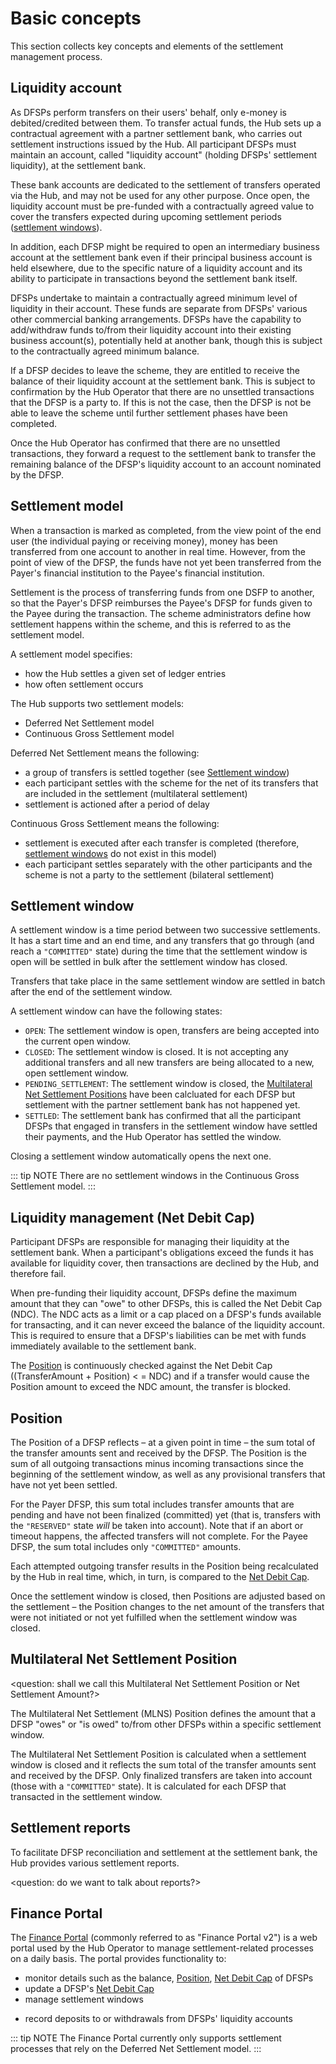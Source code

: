# Basic concepts

This section collects key concepts and elements of the settlement management process.

## Liquidity account

As DFSPs perform transfers on their users' behalf, only e-money is debited/credited between them. To transfer actual funds, the Hub sets up a contractual agreement with a partner settlement bank, who carries out settlement instructions issued by the Hub. All participant DFSPs must maintain an account, called "liquidity account" (holding DFSPs' settlement liquidity), at the settlement bank. 

These bank accounts are dedicated to the settlement of transfers operated via the Hub, and may not be used for any other purpose. Once open, the liquidity account must be pre-funded with a contractually agreed value to cover the transfers expected during upcoming settlement periods ([settlement windows](#settlement-window)). 

In addition, each DFSP might be required to open an intermediary business account at the settlement bank even if their principal business account is held elsewhere, due to the specific nature of a liquidity account and its ability to participate in transactions beyond the settlement bank itself.

DFSPs undertake to maintain a contractually agreed minimum level of liquidity in their account. These funds are separate from DFSPs' various other commercial banking arrangements. DFSPs have the capability to add/withdraw funds to/from their liquidity account into their existing business account(s), potentially held at another bank, though this is subject to the contractually agreed minimum balance.

If a DFSP decides to leave the scheme, they are entitled to receive the balance of their liquidity account at the settlement bank. This is subject to confirmation by the Hub Operator that there are no unsettled transactions that the DFSP is a party to. If this is not the case, then the DFSP is not be able to leave the scheme until further settlement phases have been completed.

Once the Hub Operator has confirmed that there are no unsettled transactions, they forward a request to the settlement bank to transfer the remaining balance of the DFSP's liquidity account to an account nominated by the DFSP.

## Settlement model

When a transaction is marked as completed, from the view point of the end user (the individual paying or receiving money), money has been transferred from one account to another in real time. However, from the point of view of the DFSP, the funds have not yet been transferred from the Payer's financial institution to the Payee's financial institution.

Settlement is the process of transferring funds from one DSFP to another, so that the Payer's DFSP reimburses the Payee's DFSP for funds given to the Payee during the transaction. The scheme administrators define how settlement happens within the scheme, and this is referred to as the settlement model.

A settlement model specifies: 

* how the Hub settles a given set of ledger entries 
* how often settlement occurs

The Hub supports two settlement models:

* Deferred Net Settlement model
* Continuous Gross Settlement model

Deferred Net Settlement means the following:
    
* a group of transfers is settled together (see [Settlement window](#settlement-window))
* each participant settles with the scheme for the net of its transfers that are included in the settlement (multilateral settlement)
* settlement is actioned after a period of delay

Continuous Gross Settlement means the following:

* settlement is executed after each transfer is completed (therefore, [settlement windows](#settlement-window) do not exist in this model)
* each participant settles separately with the other participants and the scheme is not a party to the settlement (bilateral settlement)

## Settlement window

A settlement window is a time period between two successive settlements. It has a start time and an end time, and any transfers that go through (and reach a `"COMMITTED"` state) during the time that the settlement window is open will be settled in bulk after the settlement window has closed.

Transfers that take place in the same settlement window are settled in batch after the end of the settlement window.

A settlement window can have the following states:

* `OPEN`: The settlement window is open, transfers are being accepted into the current open window.
* `CLOSED`: The settlement window is closed. It is not accepting any additional transfers and all new transfers are being allocated to a new, open settlement window.
* `PENDING_SETTLEMENT`: The settlement window is closed, the [Multilateral Net Settlement Positions](#multilateral-net-settlement-position) have been calcluated for each DFSP but settlement with the partner settlement bank has not happened yet. 
* `SETTLED`: The settlement bank has confirmed that all the participant DFSPs that engaged in transfers in the settlement window have settled their payments, and the Hub Operator has settled the window.

Closing a settlement window automatically opens the next one.

::: tip NOTE
There are no settlement windows in the Continuous Gross Settlement model.
:::

## Liquidity management (Net Debit Cap)

Participant DFSPs are responsible for managing their liquidity at the settlement bank. When a participant's obligations exceed the funds it has available for liquidity cover, then transactions are declined by the Hub, and therefore fail.

When pre-funding their liquidity account, DFSPs define the maximum amount that they can "owe" to other DFSPs, this is called the Net Debit Cap (NDC). The NDC acts as a limit or a cap placed on a DFSP's funds available for transacting, and it can never exceed the balance of the liquidity account. This is required to ensure that a DFSP's liabilities can be met with funds immediately available to the settlement bank.

The [Position](#position) is continuously checked against the Net Debit Cap ((TransferAmount + Position) < = NDC) and if a transfer would cause the Position amount to exceed the NDC amount, the transfer is blocked.

## Position

The Position of a DFSP reflects – at a given point in time – the sum total of the transfer amounts sent and received by the DFSP. The Position is the sum of all outgoing transactions minus incoming transactions since the beginning of the settlement window, as well as any provisional transfers that have not yet been settled.

For the Payer DFSP, this sum total includes transfer amounts that are pending and have not been finalized (committed) yet (that is, transfers with the `"RESERVED"` state _will_ be taken into account). Note that if an abort or timeout happens, the affected transfers will not complete. For the Payee DFSP, the sum total includes only `"COMMITTED"` amounts. 

Each attempted outgoing transfer results in the Position being recalculated by the Hub in real time, which, in turn, is compared to the [Net Debit Cap](#liquidity-management-net-debit-cap). 

Once the settlement window is closed, then Positions are adjusted based on the settlement – the Position changes to the net amount of the transfers that were not initiated or not yet fulfilled when the settlement window was closed.

## Multilateral Net Settlement Position

<question: shall we call this Multilateral Net Settlement Position or Net Settlement Amount?>

The Multilateral Net Settlement (MLNS) Position defines the amount that a DFSP "owes" or "is owed" to/from other DFSPs within a specific settlement window. 

The Multilateral Net Settlement Position is calculated when a settlement window is closed and it reflects the sum total of the transfer amounts sent and received by the DFSP. Only finalized transfers are taken into account (those with a `"COMMITTED"` state). It is calculated for each DFSP that transacted in the settlement window.

## Settlement reports

To facilitate DFSP reconciliation and settlement at the settlement bank, the Hub provides various settlement reports.

<question: do we want to talk about reports?>

## Finance Portal

The [Finance Portal](busops-portal-introduction.md) (commonly referred to as "Finance Portal v2") is a web portal used by the Hub Operator to manage settlement-related processes on a daily basis. The portal provides functionality to:

* monitor details such as the balance, [Position](#position), [Net Debit Cap](#liquidity-management-net-debit-cap) of DFSPs
* update a DFSP's [Net Debit Cap](#liquidity-management-net-debit-cap)
* manage settlement windows
<!--* download reports-->
* record deposits to or withdrawals from DFSPs' liquidity accounts

::: tip NOTE
The Finance Portal currently only supports settlement processes that rely on the Deferred Net Settlement model.
:::